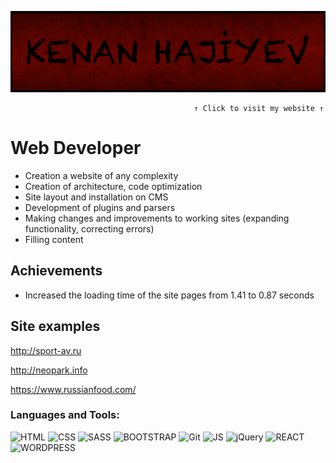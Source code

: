[![Header](https://github.com/KlausAlGhul/klausalghul/blob/main/Materials/kenan9.png)](https://kanan-hajiyev.site/)

                                             ↑ Click to visit my website ↑

# Web Developer

* Creation a website of any complexity
* Creation of architecture, code optimization
* Site layout and installation on CMS
* Development of plugins and parsers 
* Making changes and improvements to working sites (expanding functionality, correcting errors)
* Filling content

## Achievements


* Increased the loading time of the site pages from 1.41 to 0.87 seconds

## Site examples

   http://sport-av.ru

   http://neopark.info

   https://www.russianfood.com/

### Languages and Tools:


![HTML](https://img.shields.io/badge/-HTML-black?style=for-the-badge&logo=HTML5)
![CSS](https://img.shields.io/badge/-CSS-black?style=for-the-badge&logo=CSS3)
![SASS](https://img.shields.io/badge/-SASS-black?style=for-the-badge&logo=SASS)
![BOOTSTRAP](https://img.shields.io/badge/-BOOTSTRAP-black?style=for-the-badge&logo=BOOTSTRAP)
![Git](https://img.shields.io/badge/-Git-black?style=for-the-badge&logo=Git)
![JS](https://img.shields.io/badge/-JS-black?style=for-the-badge&logo=JavaScript)
![jQuery](https://img.shields.io/badge/-jQuery-black?style=for-the-badge&logo=jQuery&logoColor=03c6fc)
![REACT](https://img.shields.io/badge/-REACT-black?style=for-the-badge&logo=REact)
![WORDPRESS](https://img.shields.io/badge/-WORDPRESS-black?style=for-the-badge&logo=WORDPRESS)



